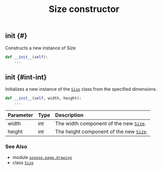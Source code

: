 ﻿---
title: Size constructor
second_title: Aspose.Page for Python via .NET API References
description: 
type: docs
weight: 10
url: /python-net/aspose.page.drawing/size/__init__/
is_root: false
---

## __init__ {#}

Constructs a new instance of Size



```python
def __init__(self):
    ...
```




## __init__ {#int-int}

Initializes a new instance of the [`Size`](/page/python-net/aspose.page.drawing/size) class from the specified dimensions.



```python
def __init__(self, width, height):
    ...
```


| Parameter | Type | Description |
| :- | :- | :- |
| width | int | The width component of the new [`Size`](/page/python-net/aspose.page.drawing/size). |
| height | int | The height component of the new [`Size`](/page/python-net/aspose.page.drawing/size). |



### See Also
* module [`aspose.page.drawing`](../../)
* class [`Size`](/page/python-net/aspose.page.drawing/size)
